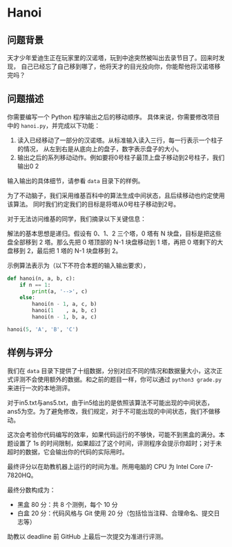 # Hanoi

## 问题背景

天才少年爱迪生正在玩家里的汉诺塔，玩到中途突然被叫出去录节目了。回来时发现，
自己已经忘了自己移到哪了，他将天才的目光投向你，你能帮他将汉诺塔移完吗？

## 问题描述

你需要编写一个 Python 程序输出之后的移动顺序。
具体来说，你需要修改项目中的 `hanoi.py`，并完成以下功能：

1. 读入已经移动了一部分的汉诺塔。从标准输入读入三行，每一行表示一个柱子的情况，
从左到右是从底向上的盘子，数字表示盘子的大小。
2. 输出之后的系列移动动作。例如要将0号柱子最顶上盘子移动到2号柱子，我们输出0 2

输入输出的具体细节，请参看 `data` 目录下的样例。

为了不动脑子，我们采用维基百科中的算法生成中间状态，且后续移动也约定使用该算法。
同时我们约定我们的目标是将塔从0号柱子移动到2号。

对于无法访问维基的同学，我们摘录以下关键信息：

解法的基本思想是递归。假设有 0、1、2 三个塔，0 塔有 N 块盘，目标是把这些盘全部移到 2 塔。那么先把 0 塔顶部的 N-1 块盘移动到 1 塔，再把 0 塔剩下的大盘移到 2，最后把 1 塔的 N-1 块盘移到 2。

示例算法表示为（以下不符合本题的输入输出要求），

```python
def hanoi(n, a, b, c):
    if n == 1:
        print(a, '-->', c)
    else:
        hanoi(n - 1, a, c, b)
        hanoi(1    , a, b, c)
        hanoi(n - 1, b, a, c)

hanoi(5, 'A', 'B', 'C')
```

## 样例与评分

我们在 `data` 目录下提供了十组数据，分别对应不同的情况和数据量大小，这次正式评测不会使用额外的数据。和之前的题目一样，你可以通过 `python3 grade.py` 来进行一次的本地测评。

对于in5.txt与ans5.txt，由于in5给出的是依照该算法不可能出现的中间状态，ans5为空。为了避免修改，我们规定，对于不可能出现的中间状态，我们不做移动。

这次会考验你代码编写的效率，如果代码运行的不够快，可能不到黑盒的满分。本题设置了 1s 的时间限制，如果超过了这个时间，评测程序会提示你超时；对于未超时的数据，它会输出你的代码的实际用时。

最终评分以在助教机器上运行的时间为准。所用电脑的 CPU 为 Intel Core i7-7820HQ。

最终分数构成为：

* 黑盒 80 分：共 8 个测例，每个 10 分
* 白盒 20 分：代码风格与 Git 使用 20 分（包括恰当注释、合理命名、提交日志等）

助教以 deadline 前 GitHub 上最后一次提交为准进行评测。
